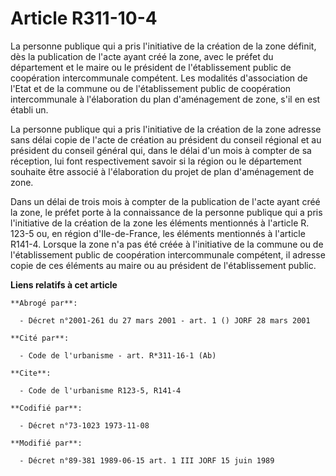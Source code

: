 # Article R311-10-4

La personne publique qui a pris l'initiative de la création de la zone définit, dès la publication de l'acte ayant créé la
zone, avec le préfet du département et le maire ou le président de l'établissement public de coopération intercommunale
compétent. Les modalités d'association de l'Etat et de la commune ou de l'établissement public de coopération intercommunale
à l'élaboration du plan d'aménagement de zone, s'il en est établi un.

La personne publique qui a pris l'initiative de la création de la zone adresse sans délai copie de l'acte de création au
président du conseil régional et au président du conseil général qui, dans le délai d'un mois à compter de sa réception, lui
font respectivement savoir si la région ou le département souhaite être associé à l'élaboration du projet de plan
d'aménagement de zone.

Dans un délai de trois mois à compter de la publication de l'acte ayant créé la zone, le préfet porte à la connaissance de la
personne publique qui a pris l'initiative de la création de la zone les éléments mentionnés à l'article R. 123-5 ou, en
région d'Ile-de-France, les éléments mentionnés à l'article R141-4. Lorsque la zone n'a pas été créée à l'initiative de la
commune ou de l'établissement public de coopération intercommunale compétent, il adresse copie de ces éléments au maire ou au
président de l'établissement public.

**Liens relatifs à cet article**

	**Abrogé par**:

	  - Décret n°2001-261 du 27 mars 2001 - art. 1 () JORF 28 mars 2001

	**Cité par**:

	  - Code de l'urbanisme - art. R*311-16-1 (Ab)

	**Cite**:

	  - Code de l'urbanisme R123-5, R141-4

	**Codifié par**:

	  - Décret n°73-1023 1973-11-08

	**Modifié par**:

	  - Décret n°89-381 1989-06-15 art. 1 III JORF 15 juin 1989
